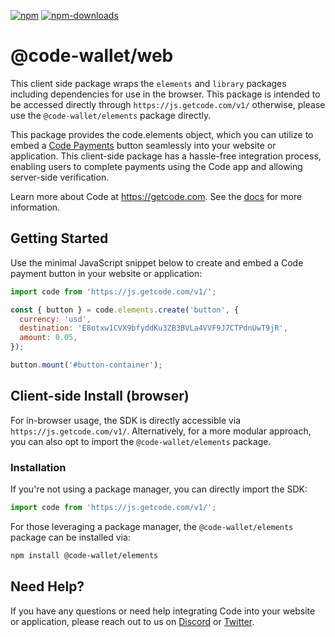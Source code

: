[![npm][npm-image]][npm-url]
[![npm-downloads][npm-downloads-image]][npm-url]

[npm-downloads-image]: https://img.shields.io/npm/dt/@code-wallet/web?style=flat
[npm-image]: https://img.shields.io/npm/v/@code-wallet/web?style=flat
[npm-url]: https://www.npmjs.com/package/@code-wallet/web

# @code-wallet/web
This client side package wraps the `elements` and `library` packages including
dependencies for use in the browser. This package is intended to be accessed
directly through `https://js.getcode.com/v1/` otherwise, please use the
`@code-wallet/elements` package directly.

This package provides the code.elements object, which you can utilize to embed a
[Code Payments](https://codepayments.org) button seamlessly into your website or
application. This client-side package has a hassle-free integration process,
enabling users to complete payments using the Code app and allowing server-side
verification.

Learn more about Code at https://getcode.com. See the
[docs](https://code-wallet.github.io/code-sdk/docs) for more information.

## Getting Started
Use the minimal JavaScript snippet below to create and embed a Code payment
button in your website or application:

```js
import code from 'https://js.getcode.com/v1/';

const { button } = code.elements.create('button', {
  currency: 'usd',
  destination: 'E8otxw1CVX9bfyddKu3ZB3BVLa4VVF9J7CTPdnUwT9jR',
  amount: 0.05,
});

button.mount('#button-container');
```

## Client-side Install (browser)
For in-browser usage, the SDK is directly accessible via
`https://js.getcode.com/v1/`. Alternatively, for a more modular approach, you can
also opt to import the `@code-wallet/elements` package.

### Installation
If you're not using a package manager, you can directly import the SDK:

```js
import code from 'https://js.getcode.com/v1/';
```

For those leveraging a package manager, the `@code-wallet/elements` package can be installed via:

```bash
npm install @code-wallet/elements
```


## Need Help?

If you have any questions or need help integrating Code into your website or
application, please reach out to us on [Discord](https://discord.gg/T8Tpj8DBFp) or
[Twitter](https://twitter.com/getcode).
